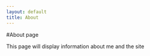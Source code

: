 ```yaml
---
layout: default
title: About
---
```


#About page

This page will display information about me and the site
